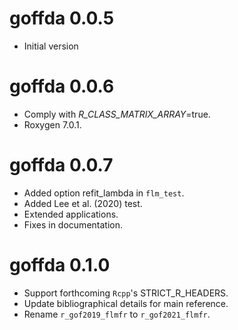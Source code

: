 # goffda 0.0.5

* Initial version

# goffda 0.0.6

* Comply with _R_CLASS_MATRIX_ARRAY_=true.
* Roxygen 7.0.1.

# goffda 0.0.7

* Added option refit_lambda in `flm_test`.
* Added Lee et al. (2020) test.
* Extended applications.
* Fixes in documentation.

# goffda 0.1.0

* Support forthcoming `Rcpp`'s STRICT_R_HEADERS.
* Update bibliographical details for main reference.
* Rename `r_gof2019_flmfr` to `r_gof2021_flmfr`.
